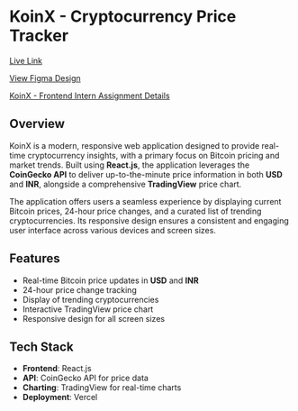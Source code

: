 # KoinX - Cryptocurrency Price Tracker

[Live Link](https://koinx-assign-ment.vercel.app/)

[View Figma Design](https://www.figma.com/design/VRj5MqVPoQdj5N7AwmYc98/KoinX---Frontend-Intern-Assignment?node-id=0-1&p=f&t=bSuuIShBivLOAI9y-0)

[KoinX - Frontend Intern Assignment Details](https://koinx.notion.site/KoinX-Frontend-Intern-Assignment-8d58a764615d445087b666bf0f6daf4a)

## Overview

KoinX is a modern, responsive web application designed to provide real-time cryptocurrency insights, with a primary focus on Bitcoin pricing and market trends. Built using **React.js**, the application leverages the **CoinGecko API** to deliver up-to-the-minute price information in both **USD** and **INR**, alongside a comprehensive **TradingView** price chart.

The application offers users a seamless experience by displaying current Bitcoin prices, 24-hour price changes, and a curated list of trending cryptocurrencies. Its responsive design ensures a consistent and engaging user interface across various devices and screen sizes.

## Features

- Real-time Bitcoin price updates in **USD** and **INR**
- 24-hour price change tracking
- Display of trending cryptocurrencies
- Interactive TradingView price chart
- Responsive design for all screen sizes

## Tech Stack

- **Frontend**: React.js
- **API**: CoinGecko API for price data
- **Charting**: TradingView for real-time charts
- **Deployment**: Vercel
